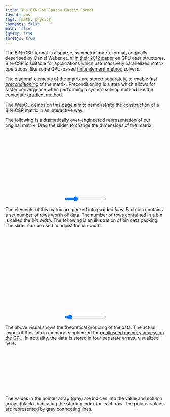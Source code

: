 ```yaml
---
title: The BIN-CSR Sparse Matrix Format
layout: post
tags: [math, physics]
comments: false
math: false
jquery: true
threejs: true
---
```


<style>
div.container-3js canvas {
    background-color: #000;
    width: 100%;
    height: 100%;
    padding: 0;
    margin: 0;
    position: static;
}

#original-matrix {
    height: 200px;
}

#bin-csr-intermediate {
    height: 256px;
}

#bin-csr {
    height: 128px;
}

div.centered {
    text-align: center;
}

</style>

The BIN-CSR format is a sparse, symmetric matrix format, originally described by Daniel Weber et. al [in their 2012 paper](http://onlinelibrary.wiley.com/doi/10.1111/j.1467-8659.2012.03227.x/full) on GPU data structures. BIN-CSR is suitable for applications which use massively parallelized matrix operations, like some GPU-based [finite element method](https://en.wikipedia.org/wiki/Finite_element_method) solvers.

The diagonal elements of the matrix are stored separately, to enable fast [_preconditioning_](https://en.wikipedia.org/wiki/Preconditioner) of the matrix. Preconditioning is a step which allows for faster convergence when performing a system solving method like the [conjugate gradient method](https://en.wikipedia.org/wiki/Conjugate_gradient_method).

The WebGL demos on this page aim to demonstrate the construction of a BIN-CSR matrix in an interactive way.

The following is a dramatically over-engineered representation of our original matrix. Drag the slider to change the dimensions of the matrix.

<div class="container-3js" id="original-matrix"></div>
<div class="centered">
<input type="range" min="1" max="32" step="1" value="8" oninput="interactResizeMatrix(this.value)">
</div>

The elements of this matrix are packed into padded _bins_. Each bin contains a set number of rows worth of data. The number of rows contained in a bin is called the _bin width_. The following is an illustration of bin data packing. The slider can be used to adjust the bin width.

<div class="container-3js" id="bin-csr-intermediate"></div>
<div class="centered">
<input type="range" min="1" max="32" step="1" value="3" oninput="interactResizeBin(this.value)">
</div>

The above visual shows the theoretical grouping of the data. The actual layout of the data in memory is optimized for [coallesced memory access on the GPU](https://mc.stanford.edu/cgi-bin/images/0/0a/M02_4.pdf). In actuality, the data is stored in four separate arrays, visualized here:

<div class="container-3js" id="bin-csr"></div>

The values in the pointer array (gray) are indices into the value and column arrays (black), indicating the starting index for each row. The pointer values are represented by gray connecting lines.

<script type="text/javascript">

//
// BIN-CSR Data Structures
//

class BinIntermediate {
    constructor() {
        this.val = [];
        this.col = [];
        this.length = 0;
    }
}

class BinCSRIntermediate {
    constructor(width, matrix=[[]]) {
        this.width = width;
        this.set_matrix(matrix);
    }

    set_matrix(matrix) {

        this.rows = matrix.length;
        this.bins = [];
        this.diag = [];
        this.size = matrix.length;

        // Add each row to its bin
        var bin_index = -1;
        for (var row = 0; row < this.rows; ++row) {

            // Make a new bin if needed
            if (row % this.width == 0) {
                ++bin_index;
                this.bins.push(new BinIntermediate());
            }

            // Add the data to the bin
            var bin = this.bins[bin_index];
            var vals = [];
            var cols = [];
            for (var col = 0; col < matrix.length; ++col) {
                var val = matrix[row][col];
                if (row == col) {
                    this.diag.push(val);
                } else if (val != 0) {
                    vals.push(val);
                    cols.push(col);
                }
            }

            bin.val.push(vals);
            bin.col.push(cols);
            bin.length = Math.max(bin.length, vals.length);
        }
    }
}

class BinCSR {
    constructor(inter) {
        this.set_inter(inter);
    }

    set_inter(inter) {
        this.width = inter.width;
        this.ptr = [];
        this.col = [];
        this.val = [];
        this.dia = [];

        console.log("set inter");

        // Initialize the ptr array, with a zero for each row.
        // Also, do the diagonals while we're at it.
        for (var i = 0; i < inter.rows; ++i) {
            this.ptr.push(0);
            this.dia.push(inter.diag[i]);
        }

        // Add bin data to arrays
        var bin_pos = 0; // position of the beginning of the current bin in the val and col arrays
        for (var bin_index = 0; bin_index < inter.bins.length; ++bin_index) {
            var bin = inter.bins[bin_index];
            console.log(bin_pos);

            for (var row_local = 0; row_local < bin.val.length; ++row_local) {
                var row = (bin_index * this.width) + row_local;

                // Store a pointer to the beginning of this row
                var row_pos = bin_pos + (bin.length > 0 ? row_local : 0);
                this.ptr[row] = row_pos;

                for (var i = 0; i < bin.length; ++i) {
                    var index = row_pos + (i * this.width);
                    var val = i < bin.val[row_local].length ? bin.val[row_local][i] : 0;
                    var col = i < bin.col[row_local].length ? bin.col[row_local][i] : 0;

                    // Pad the val and col arrays
                    while (this.val.length < index + 1) { this.val.push(0); }
                    while (this.col.length < index + 1) { this.col.push(0); }

                    // Insert the data
                    this.val[index] = val;
                    this.col[index] = col;
                }
            }

            // 
            bin_pos += bin.length * this.width;
        }
    }
}


//
// Actors
//

class Actor {
    update() {}
}

var actors = [];

class SceneActor extends Actor {
    constructor(container, height=5) {
        super();
        this.container = container;
        var containerWidth = container.width();
        var containerHeight = container.height();
        this.aspect = containerWidth / containerHeight;
        this.cameraHeight = height;
        this.cameraHeightTarget = height;
        this.scene = new THREE.Scene();
        this.camera = new THREE.OrthographicCamera( -height*this.aspect, height*this.aspect, -height, height, 1, 1000);
        this.renderer = new THREE.WebGLRenderer({ antialias: true });
        this.renderer.setSize( containerWidth, containerHeight );
        this.renderer.setClearColor(0xFCFAF7, 1);
        this.camera.position.z = 50;
        container.get(0).appendChild( this.renderer.domElement );
    }

    update() {
        this.cameraHeight += (this.cameraHeightTarget - this.cameraHeight) * 0.1;
        this.camera.left = -this.cameraHeight * this.aspect;
        this.camera.right = this.cameraHeight * this.aspect;
        this.camera.top = -this.cameraHeight;
        this.camera.bottom = this.cameraHeight;
        this.camera.updateProjectionMatrix();
        this.renderer.render( this.scene, this.camera );
    }
}

var cellGeometry = new THREE.BoxGeometry( 1, 1, .01 );
var zeroMaterial = new THREE.MeshBasicMaterial({ color: 0x000000, wireframe: true });
var nonzeroMaterial = new THREE.MeshBasicMaterial({ color: 0x000000 });
var diagMaterial = new THREE.MeshBasicMaterial({ color: 0xff0000 });
var ptrMaterial = new THREE.MeshBasicMaterial({ color: 0x777777 });
var curveMaterial = new THREE.LineBasicMaterial({ color: 0x777777 });

class MatrixQuadActor extends Actor {
    constructor(scene, matrix=[[]]) {
        super();
        this.scene = scene;
        this.object = null;
        this.height = 0;
        this.staystill = false;
        this.set_matrix(matrix);
    }

    set_matrix(matrix) {
        if (this.object) {
            this.scene.remove(this.object);
        }

        this.object = new THREE.Object3D();
        this.rotation = 0;
        this.height = matrix.length / 2;
        for (var i = 0; i < matrix.length; ++i) {
            for (var j = 0; j < matrix.length; ++j) {
                var value = matrix[i][j];
                var material = i == j ? diagMaterial : value == 0 ? zeroMaterial : nonzeroMaterial;
                var mesh = new THREE.Mesh( cellGeometry, material );
                mesh.position.set(i - (matrix.length/2), j - (matrix.length/2), 0);
                this.object.add(mesh);
            }
        }
        this.scene.add( this.object );
    }

    update() {
        /*
        if (this.staystill == false) {
            this.rotation += 0.015;
            var axis = new THREE.Vector3(1, 1, 0).normalize();
            var quat = new THREE.Quaternion().setFromAxisAngle( axis, this.rotation );
            this.object.rotation.setFromQuaternion( quat );
        } else {
            this.rotation = 0;
            var quatTarget = new THREE.Quaternion().set(0, 0, 0, 1).normalize();
            THREE.Quaternion.slerp(this.object.quaternion, quatTarget, this.object.quaternion, 0.1);
        }
        */
    }
}

class BinCSRIntermediateQuadActor extends Actor {
    constructor(scene, inter) {
        super();
        this.scene = scene;
        this.bin_object = null;
        this.diag_object = null;
        this.height = 0;
        this.set_inter(inter);
    }

    set_inter(inter) {

        if (this.bin_object != null) {
            this.scene.remove(this.bin_object);
        }

        if (this.diag_object != null) {
            this.scene.remove(this.diag_object);
        }

        this.inter = inter;
        this.bin_object = new THREE.Object3D();
        this.diag_object = new THREE.Object3D();

        // Determine the total dimensions
        this.width = 0;
        this.height = inter.bins.length - 1;
        for (var bin_index = 0; bin_index < inter.bins.length; ++bin_index) {
            bin = inter.bins[bin_index];
            this.height += bin.val.length;
            this.width = Math.max(this.width, Math.min(inter.width, bin.length));
        }

        // Build up the bin and diag objects
        //this.height = Number(inter.bins.length) * (1 + Number(inter.width));
        for (var bin_index = 0; bin_index < inter.bins.length; ++bin_index) {
            var bin = inter.bins[bin_index];

            // Make a bunch of fucking cubes
            for (var row_local = 0; row_local < bin.val.length; ++row_local) {
                var row = (bin_index * inter.width) + row_local;

                // Add the diagonal element
                {
                    var mesh = new THREE.Mesh( cellGeometry, diagMaterial );
                    mesh.position.set(-this.width/2, bin_index + row - (this.height/2), 0);
                    this.diag_object.add(mesh);
                }

                // Add elements to the bin
                for (var i = 0; i < bin.length; ++i) {
                    var material = i < bin.val[row_local].length ? nonzeroMaterial : zeroMaterial;
                    var mesh = new THREE.Mesh( cellGeometry, material );
                    mesh.position.set(i + 2 - (this.width/2), bin_index + row - (this.height/2), 0);
                    this.bin_object.add(mesh);
                }
            }
        }
        this.scene.add( this.bin_object );
        this.scene.add( this.diag_object );
    }

    update() {}
}

class BinCSRQuadActor extends Actor {
    constructor(scene, bincsr) {
        super();
        this.scene = scene;
        this.ptr_obj = null;
        this.dia_obj = null;
        this.col_obj = null;
        this.val_obj = null;
        this.ptr_curves = [];
        this.set_bincsr(bincsr);
    }

    set_bincsr(bincsr) {
        if (this.ptr_obj != null) { this.scene.remove(this.ptr_obj); this.ptr_obj = null; }
        if (this.dia_obj != null) { this.scene.remove(this.dia_obj); this.dia_obj = null; }
        if (this.col_obj != null) { this.scene.remove(this.col_obj); this.col_obj = null; }
        if (this.val_obj != null) { this.scene.remove(this.val_obj); this.val_obj = null; }
        while (this.ptr_curves.length > 0) {
            var curve = this.ptr_curves.pop();
            this.scene.remove(curve);
        }
        this.ptr_obj = new THREE.Object3D();
        this.dia_obj = new THREE.Object3D();
        this.col_obj = new THREE.Object3D();
        this.val_obj = new THREE.Object3D();

        this.bincsr = bincsr;

        var dia_y = 4;
        var ptr_y = 2;
        var val_y = -4;

        var val_meshes = [];

        // Generate meshes
        for (var i = 0; i < bincsr.val.length; ++i) {
            var val = bincsr.val[i];
            var material = val == 0 ? zeroMaterial : nonzeroMaterial;

            // val
            {
                var mesh = new THREE.Mesh( cellGeometry, material );
                mesh.position.set(i - (bincsr.val.length/2), val_y, 0);
                this.val_obj.add(mesh);
                val_meshes.push(mesh);
            }

            // col
            //{
            //    var mesh = new THREE.Mesh( cellGeometry, material );
            //    mesh.position.set(i - (bincsr.val.length/2), val_y, 0);
            //    this.val_obj.add(mesh);
            //}
        }

        for (var row = 0; row < bincsr.ptr.length; ++row) {

            {
                // dia
                var mesh = new THREE.Mesh( cellGeometry, diagMaterial );
                mesh.position.set(row - (bincsr.ptr.length/2), dia_y, 0);
                this.dia_obj.add(mesh);
            }

            {
                // ptr
                var mesh = new THREE.Mesh( cellGeometry, ptrMaterial );
                mesh.position.set(row - (bincsr.ptr.length/2), ptr_y, 0);
                this.ptr_obj.add(mesh);

                // arrow
                var index = bincsr.ptr[row];
                if (index < val_meshes.length) {
                    var pos = mesh.position;
                    var pos0 = new THREE.Vector3(pos.x, pos.y - .5, pos.z);
                    var pos1 = new THREE.Vector3(pos.x, pos.y - 1, pos.z);
                    pos = val_meshes[index].position;
                    var pos2 = new THREE.Vector3(pos.x, pos.y + 1, pos.z);
                    var pos3 = new THREE.Vector3(pos.x, pos.y + .5, pos.z);
                    var points = [ pos0, pos1, pos2, pos3 ];
                    var curve_geometry = new THREE.BufferGeometry().setFromPoints(points);
                    var curve_object = new THREE.Line(curve_geometry, curveMaterial);
                    this.ptr_curves.push(curve_object);
                    this.scene.add(curve_object);
                }
            }
        }

        this.scene.add( this.val_obj );
        this.scene.add( this.col_obj );
        this.scene.add( this.ptr_obj );
        this.scene.add( this.dia_obj );
    }

    update() {}
};

//
// Global Data (shhh! don't tell anyone)
//

// Raw data
var matrix = [
    [1, 1, 0, 2, 0, 0, 4, 0],
    [1, 2, 0, 3, 3, 0, 2, 0],
    [0, 0, 3, 3, 5, 8, 6, 9],
    [2, 3, 3, 4, 3, 0, 0, 0],
    [0, 3, 5, 3, 5, 0, 0, 0],
    [0, 0, 8, 0, 0, 6, 2, 1],
    [4, 2, 6, 0, 0, 2, 7, 0],
    [0, 0, 9, 0, 0, 1, 0, 8]
];
var matrix_size = 8;
var sparsity = 0.2;
var bin_size = 3;
var bincsrIntermediate = new BinCSRIntermediate(bin_size, matrix);
var bincsr = new BinCSR(bincsrIntermediate);

// Actor references
var matrixQuadActor;
var bincsrIntermediateQuadActor;
var bincsrQuadActor;

// Scene references
var originalMatrixScene;
var bincsrIntermediateScene;
var bincsrScene;

//
// Interaction callbacks
//

function interactResizeMatrix(size) {
    matrix_size = size;
    interactUpdateMatrix();
}

function interactResizeBin(size) {
    bin_size = size;
    interactUpdateMatrix();
}

function interactUpdateMatrix() {

    // Resize the matrix with random values.
    while (matrix_size < matrix.length) {
        matrix.pop();
        for (var i = 0; i < matrix.length; ++i) {
            matrix[i].pop();
        }
    }
    while (matrix_size > matrix.length) {
        var new_row = [];
        for (var i = 0; i < matrix.length; ++i) {
            var dice = Math.random();
            var val = dice < sparsity ? 1 + Math.floor(Math.random() * Math.floor(9)) : 0;
            matrix[i].push(val);
            new_row.push(val);
        }
        new_row.push(1 + Math.floor(Math.random() * Math.floor(8)));
        matrix.push(new_row);
    }

    // Update the actors in the world with the new matrix
    matrixQuadActor.set_matrix(matrix);
    bincsrIntermediate = new BinCSRIntermediate(bin_size, matrix);
    bincsrIntermediateQuadActor.set_inter(bincsrIntermediate);
    bincsr = new BinCSR(bincsrIntermediate);
    bincsrQuadActor.set_bincsr(bincsr);

    // Update the scene cameras to contain the entire quads
    originalMatrixScene.cameraHeightTarget = matrixQuadActor.height+1;
    bincsrIntermediateScene.cameraHeightTarget = (bincsrIntermediateQuadActor.height/2)+1;
}

$(document).ready(function() {

    //
    // Set up scenes
    //

    {
        var container = $("#original-matrix");
        originalMatrixScene = new SceneActor(container, 5);
        actors.push(originalMatrixScene);
        matrixQuadActor = new MatrixQuadActor(originalMatrixScene.scene, matrix);
        container.mouseenter(function() { matrixQuadActor.staystill = true; });
        container.mouseleave(function() { matrixQuadActor.staystill = false; });
        actors.push(matrixQuadActor);
    }

    {
        var container = $("#bin-csr-intermediate");
        bincsrIntermediateScene = new SceneActor(container, 8);
        actors.push(bincsrIntermediateScene);
        bincsrIntermediateQuadActor = new BinCSRIntermediateQuadActor(bincsrIntermediateScene.scene, bincsrIntermediate);
        actors.push(bincsrIntermediateQuadActor);
    }

    {
        var container = $("#bin-csr");
        bincsrScene = new SceneActor(container, 6);
        actors.push(bincsrScene);
        bincsrQuadActor = new BinCSRQuadActor(bincsrScene.scene, bincsr);

        actors.push(bincsrQuadActor);
    }

    //
    // Loop
    //

    var update = function () {
        requestAnimationFrame( update );
        for (var i = 0, len = actors.length; i < len; ++i) {
            actors[i].update();
        }
    };

    update();
});
</script>
